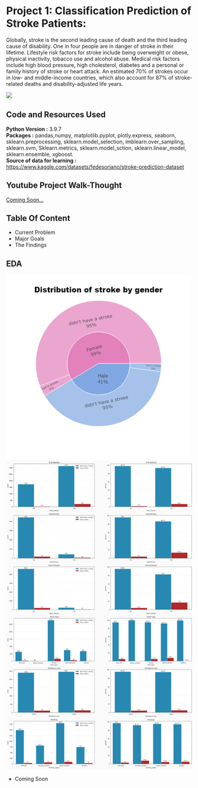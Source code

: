 # Project 1: Classification Prediction of Stroke Patients:
Globally, stroke is the second leading cause of death and the third leading cause of disability. One in four people are in danger of stroke in their lifetime. Lifestyle risk factors for stroke include being overweight or obese, physical inactivity, tobacco use and alcohol abuse. Medical risk factors include high blood pressure, high cholesterol, diabetes and a personal or family history of stroke or heart attack. An estimated 70% of strokes occur in low- and middle-income countries, which also account for 87% of stroke-related deaths and disability-adjusted life years.

![](https://github.com/Anggytriputra/Anggy_Portofolio/blob/main/Project_1/images/male-medical-figure-with-front-brain-highlighted.jpg)
## Code and Resources Used
**Python Version :** 3.9.7
<br>
**Packages  :** pandas,numpy, matplotlib.pyplot, plotly.express, seaborn, sklearn.preprocessing, sklearn.model_selection, imblearn.over_sampling, sklearn.svm, Sklearn.metrics, sklearn.model_sction, sklearn.linear_model, sklearn.ensemble, xgboost.
<br>
**Source of data for learning :** https://www.kaggle.com/datasets/fedesoriano/stroke-prediction-dataset

## Youtube Project Walk-Thought
[Coming Soon...](https://www.example.com)

## Table Of Content
- Current Problem
- Major Goals
- The Findings

## EDA
![](https://github.com/Anggytriputra/Anggy_Portofolio/blob/main/Project_1/images/newplot%20(1).png)
![](https://github.com/Anggytriputra/Anggy_Portofolio/blob/main/Project_1/images/plotbar.png)

- Coming Soon

